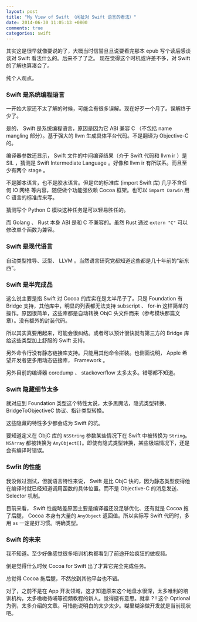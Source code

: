 ```yaml
---
layout: post
title: "My View of Swift （闲扯对 Swift 语言的看法）"
date: 2014-06-30 11:05:13 +0800
comments: true
categories: swift
---
```


其实这是很早就像要说的了，大概当时信誓旦旦说要看完那本 epub 写个读后感谈谈对 Swift 看法什么的。后来不了了之。
现在觉得这个时机或许差不多，对 Swift 的了解也算凑合了。

纯个人观点。

### Swift 是系统编程语言

一开始大家还不太了解的时候，可能会有很多误解。现在好歹一个月了。误解终于少了。

是的， Swift 是系统编程语言，原因是因为它 ABI 兼容 C （不包括 name mangling 部分）。基于强大的 llvm 生成具体平台代码。不是翻译为 Objective-C 的。

编译器参数还显示， Swift 文件的中间编译结果（介于 Swift 代码和 llvm ir ）是 SIL ，猜测是 Swift Intermediate Language 。好像和 llvm ir 有所联系。而且至少有两个 stage 。

不是脚本语言，也不是胶水语言。但是它的标准库 (import Swift 库) 几乎不含任何 IO 网络 等内容，随便做个功能强依赖 Cocoa 框架。也可以 ``import Darwin`` 用 C 语言的标准库来写。

猜测写个 Python C 模块这种任务是可以轻易胜任的。

而 Golang 、 Rust 本身 ABI 是和 C 不兼容的。虽然 Rust 通过 ``extern "C"`` 可以修改单个函数为兼容。

### Swift 是现代语言

自动类型推导、泛型、 LLVM 。当然语言研究党都知道这些都是几十年前的“新东西”。

### Swift 是半完成品

这么说主要是指 Swift 对 Cocoa 的库实在是太半吊子了。只是 Foundation 有 Bridge 支持，其他库中，明显的列表都无法支持 subscript 、 for-in 这样简单的操作。原因很简单，这些库都是自动转换 ObjC 头文件而来（参考模块那篇文章）。没有额外的封装代码。

所以其实真要用起来，可能会很纠结。或者可以预计很快就有第三方的 Bridge 库给这些类型加上舒服的 Swift 支持。

另外命令行没有静态链接库支持。只能用其他命令拼装。也侧面说明， Apple 希望开发者更多用动态链接库， Framework 。

另外目前的编译器 coredump 、 stackoverflow 太多太多。错哪都不知道。

### Swift 隐藏细节太多

就对应到 Foundation 类型这个特性太说，太多黑魔法，隐式类型转换、 BridgeToObjectiveC 协议、指针类型转换。

这些隐藏的特性多少都会成为 Swift 的坑。

要知道定义在 ObjC 库的 ``NSString`` 参数某些情况下在 Swift 中被转换为 ``String``。 ``NSArray`` 都被转换为 ``AnyObject[]``。即使有隐式类型转换，某些极端情况下，还是会有编译时错误。

### Swfit 的性能

我没做过测试，但就语言特性来说， Swift 是比 ObjC 快的，因为静态类型使得他在编译时就已经知道调用函数的具体位置。而不是 Objective-C 的消息发送、 Selector 机制。

目前来看， Swift 性能略差原因主要是编译器还没足够优化、还有就是 Cocoa 拖了后腿， Cocoa 本身有大量的 ``AnyObject`` 返回值。所以实际写 Swift 代码时，多用 ``as`` 一定是好习惯。明确类型。

### Swift 的未来

我不知道。至少好像感觉很多培训机构都看到了前途开始疯狂的做视频。

倒是觉得什么时候 Cocoa for Swift 出了才算它完全完成任务。

总觉得 Cocoa 拖后腿，不然放到其他平台也不错。

对了，之前不是在 App 开发领域，这才知道原来这个地盘水很深，太多唯利的培训机构，太多嗷嗷待哺等视频教程的新人。觉得挺有意思。就拿 ? ! 这个 Optional 为例，太多介绍的文章。可惜能说明白的太少太少。糊里糊涂做开发就是当前现状吧。

